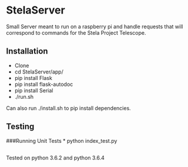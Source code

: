 # StelaServer
Small Server meant to run on a raspberry pi and handle requests that will correspond to commands for the Stela Project Telescope.

## Installation
* Clone
* cd StelaServer/app/
* pip install Flask
* pip install flask-autodoc
* pip install Serial
* ./run.sh

Can also run ./install.sh to pip install dependencies.

## Testing
###Running Unit Tests
	* python index_test.py

##
Tested on python 3.6.2 and python 3.6.4
